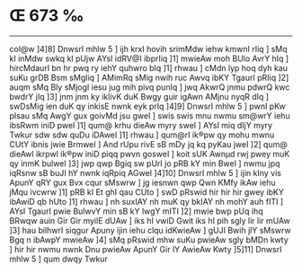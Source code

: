 # Œ 673 ‰
---
col@w ]4]8] DnwsrI mhlw 5 ] ijh krxI hovih srimMdw iehw kmwnI
rIiq ] sMq kI inMdw swkq kI pUjw AYsI idRV@I ibprIiq ]1] mwieAw moh
BUlo AvrY hIq ] hircMdaurI bn hr pwq ry iehY quhwro bIq ]1] rhwau ]
cMdn lyp hoq dyh kau suKu grDB Bsm sMgIiq ] AMimRq sMig nwih ruc
Awvq ibKY TgaurI pRIiq ]2] auqm sMq Bly sMjogI iesu jug mih pivq
punIq ] jwq AkwrQ jnmu pdwrQ kwc bwdrY jIq ]3] jnm jnm ky
iklivK duK Bwgy guir igAwn AMjnu nyqR dIq ] swDsMig ien duK qy
inkisE nwnk eyk prIq ]4]9] DnwsrI mhlw 5 ] pwnI pKw pIsau sMq
AwgY gux goivMd jsu gweI ] swis swis mnu nwmu sm@wrY iehu ibsRwm iniD
pweI ]1] qum@ krhu dieAw myry sweI ] AYsI miq dIjY myry Twkur sdw sdw
quDu iDAweI ]1] rhwau ] qum@rI ik®pw qy mohu mwnu CUtY ibnis jwie BrmweI
] And rUpu rivE sB mDy jq kq pyKau jweI ]2] qum@ dieAwl ikrpwl
ik®pw iniD piqq pwvn gosweI ] koit sUK Awnµd rwj pwey muK qy inmK
bulweI ]3] jwp qwp Bgiq sw pUrI jo pRB kY min BweI ] nwmu jpq
iqRsnw sB buJI hY nwnk iqRpiq AGweI ]4]10] DnwsrI mhlw 5 ] ijin
kIny vis ApunY qRY gux Bvx cqur sMswrw ] jg iesnwn qwp Qwn KMfy ikAw
iehu jMqu ivcwrw ]1] pRB kI Et ghI qau CUto ] swD pRswid hir hir hir
gwey ibKY ibAwiD qb hUto ]1] rhwau ] nh suxIAY nh muK qy bkIAY nh
mohY auh fITI ] AYsI TgaurI pwie BulwvY min sB kY lwgY mITI ]2] mwie
bwp pUq ihq BRwqw auin Gir Gir myilE dUAw ] iks hI vwiD Gwit iks hI
pih sgly lir lir mUAw ]3] hau bilhwrI siqgur Apuny ijin iehu clqu
idKwieAw ] gUJI Bwih jlY sMswrw Bgq n ibAwpY mwieAw ]4] sMq pRswid
mhw suKu pwieAw sgly bMDn kwty ] hir hir nwmu nwnk Dnu pwieAw ApunY
Gir lY AwieAw Kwty ]5]11] DnwsrI mhlw 5 ] qum dwqy Twkur
####
